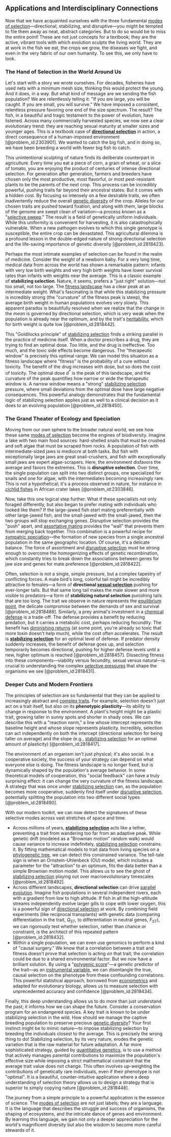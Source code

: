 ## Applications and Interdisciplinary Connections

Now that we have acquainted ourselves with the three fundamental [modes of selection](@article_id:143720)—directional, stabilizing, and disruptive—you might be tempted to file them away as neat, abstract categories. But to do so would be to miss the entire point! These are not just concepts for a textbook; they are the active, vibrant tools with which evolution sculpts the living world. They are at work in the fish we eat, the crops we grow, the diseases we fight, and even in the very fabric of our own humanity. To see this, we only have to look.

### The Hand of Selection in the World Around Us

Let's start with a story we wrote ourselves. For decades, fisheries have used nets with a minimum mesh size, thinking this would protect the young. And it does, in a way. But what kind of message are we sending the fish population? We are relentlessly telling it: "If you are large, you will be caught. If you are small, you will survive." We have imposed a consistent, relentless pressure favoring one end of the size spectrum. The result? The fish, in a beautiful and tragic testament to the power of evolution, have listened. Across many commercially harvested species, we now see a clear evolutionary trend: they are reaching sexual maturity at smaller sizes and younger ages. This is a textbook case of **[directional selection](@article_id:135773)** in action, a direct consequence of a human-imposed environment [@problem_id:2303901]. We wanted to catch the big fish, and in doing so, we have been breeding a world with fewer big fish to catch.

This unintentional sculpting of nature finds its deliberate counterpart in agriculture. Every time you eat a piece of corn, a grain of wheat, or a slice of tomato, you are enjoying the product of centuries of intense directional selection. For generation after generation, farmers and breeders have chosen only the most productive, most flavorful, or most pest-resistant plants to be the parents of the next crop. This process can be incredibly powerful, pushing traits far beyond their ancestral states. But it comes with a hidden cost. By focusing so intensely on a few desirable traits, we often inadvertently reduce the overall [genetic diversity](@article_id:200950) of the crop. Alleles for our chosen traits are pushed toward fixation, and along with them, large blocks of the genome are swept clean of variation—a process known as a "[selective sweep](@article_id:168813)." The result is a field of genetically uniform individuals. While this uniformity is convenient for harvesting, it is also catastrophically vulnerable. When a new pathogen evolves to which this single genotype is susceptible, the entire crop can be devastated. This agricultural dilemma is a profound lesson in the double-edged nature of strong directional selection and the life-saving importance of genetic diversity [@problem_id:2818423].

Perhaps the most intimate examples of selection can be found in the realm of medicine. Consider the weight of a newborn baby. For a very long time, medical data from across the world has shown a remarkable pattern: infants with very low birth weights and very high birth weights have lower survival rates than infants with weights near the average. This is a classic example of **stabilizing selection**. Nature, it seems, prefers a "just right" solution—not too small, not too large. The [fitness landscape](@article_id:147344) has a clear peak at an intermediate weight. What's fascinating is that while this stabilizing pressure is incredibly strong (the "curvature" of the fitness peak is steep), the average birth weight in human populations evolves very slowly. This apparent paradox is beautifully resolved when we realize that the change in the *mean* is governed by directional selection, which is very weak when the population is already near the optimum, and by the trait's [heritability](@article_id:150601), which for birth weight is quite low [@problem_id:2818442].

This "Goldilocks principle" of [stabilizing selection](@article_id:138319) finds a striking parallel in the practice of medicine itself. When a doctor prescribes a drug, they are trying to find an optimal dose. Too little, and the drug is ineffective. Too much, and the toxic side effects become dangerous. The "therapeutic window" is precisely this optimal range. We can model this situation as a fitness landscape where "fitness" is the probability of a cure without toxicity. The benefit of the drug increases with dose, but so does the cost of toxicity. The optimal dose $d^{\ast}$ is the peak of this landscape, and the curvature of the peak quantifies how narrow or wide the therapeutic window is. A narrow window means a "strong" [stabilizing selection](@article_id:138319) pressure, where small deviations from the optimal dose have large negative consequences. This powerful analogy demonstrates that the fundamental logic of stabilizing selection applies just as well to a clinical decision as it does to an evolving population [@problem_id:2818450].

### The Grand Theater of Ecology and Speciation

Moving from our own sphere to the broader natural world, we see how these same [modes of selection](@article_id:143720) become the engines of biodiversity. Imagine a lake with two main food sources: hard-shelled snails that must be crushed and soft algae that must be scraped from rocks. A population of fish with intermediate-sized jaws is mediocre at both tasks. But fish with exceptionally large jaws are great snail-crushers, and fish with exceptionally small jaws are expert algae-scrapers. Here, the environment disfavors the average and favors the extremes. This is **disruptive selection**. Over time, the single population can split into two distinct groups, one specialized for snails and one for algae, with the intermediates becoming increasingly rare. This is not a hypothetical; it's a process observed in nature, for instance in [cichlid fishes](@article_id:168180) in African crater lakes [@problem_id:2303846].

Now, take this one logical step further. What if these specialists not only foraged differently, but also began to prefer mating with individuals who looked like them? If the large-jawed fish start mating preferentially with other large-jawed fish, and the small-jawed with the small-jawed, then the two groups will stop exchanging genes. Disruptive selection provides the "push" apart, and [assortative mating](@article_id:269544) provides the "wall" that prevents them from merging back together. This combination is a powerful recipe for [sympatric speciation](@article_id:145973)—the formation of new species from a single ancestral population in the same geographic location. Of course, it's a delicate balance. The force of assortment and [disruptive selection](@article_id:139452) must be strong enough to overcome the homogenizing effects of genetic recombination, which constantly tries to break down the associations between genes for jaw size and genes for mate preference [@problem_id:2818422].

Often, selection is not a single, simple pressure, but a complex tapestry of conflicting forces. A male bird's long, colorful tail might be incredibly attractive to females—a form of **directional [sexual selection](@article_id:137932)** pushing for ever-longer tails. But that same long tail makes the male slower and more visible to predators—a form of **stabilizing natural selection** punishing tails that are too long. The trait we observe in nature represents the [equilibrium point](@article_id:272211), the delicate compromise between the demands of sex and survival [@problem_id:2818488]. Similarly, a prey animal's investment in a [chemical defense](@article_id:199429) is a trade-off. The defense provides a benefit by reducing predation, but it carries a metabolic cost, perhaps reducing fecundity. The benefit has [diminishing returns](@article_id:174953) (at some point, you're already so toxic that more toxin doesn't help much), while the cost often accelerates. The result is **[stabilizing selection](@article_id:138319)** for an optimal level of defense. If predator density suddenly increases, the benefit of defense goes up, and selection temporarily becomes directional, pushing for higher defense levels until a new, higher optimum is reached [@problem_id:2818457]. Dissecting fitness into these components—viability versus fecundity, sexual versus natural—is crucial to understanding the complex [selective pressures](@article_id:174984) that shape the organisms we see [@problem_id:2818431].

### Deeper Cuts and Modern Frontiers

The principles of selection are so fundamental that they can be applied to increasingly abstract and [complex traits](@article_id:265194). For example, selection doesn't just act on a trait itself, but also on its **phenotypic plasticity**—its ability to change in response to the environment. A plant's height might be a plastic trait, growing taller in sunny spots and shorter in shady ones. We can describe this with a "reaction norm," a line whose intercept represents the baseline height and whose slope represents plasticity. Incredibly, selection can act independently on both the intercept (directional selection for being taller on average) and the slope (e.g., [stabilizing selection](@article_id:138319) for an optimal amount of plasticity) [@problem_id:2818417].

The environment of an organism isn't just physical; it's also social. In a cooperative society, the success of your strategy can depend on what everyone else is doing. The fitness landscape is no longer fixed, but is dynamically shaped by the population's average behavior. In some theoretical models of cooperation, this "social feedback" can have a truly surprising effect: it can change the very curvature of the fitness landscape. A strategy that was once under [stabilizing selection](@article_id:138319) can, as the population becomes more cooperative, suddenly find itself under [disruptive selection](@article_id:139452), potentially splitting the population into two different social types [@problem_id:2818490].

With our modern toolkit, we can now detect the signatures of these selective modes across vast stretches of space and time.
-   Across millions of years, **[stabilizing selection](@article_id:138319)** acts like a tether, preventing a trait from wandering too far from an adaptive peak. While genetic drift (modeled as a "Brownian motion" random walk) would cause variance to increase indefinitely, [stabilizing selection](@article_id:138319) constrains it. By fitting mathematical models to trait data from living species on a [phylogenetic tree](@article_id:139551), we can detect this constrained variance. The tell-tale sign is when an Ornstein-Uhlenbeck (OU) model, which includes a parameter for the "attraction" to an optimum, fits the data better than a simple Brownian motion model. This allows us to see the ghost of [stabilizing selection](@article_id:138319) playing out over macroevolutionary timescales [@problem_id:2818492].
-   Across different landscapes, **directional selection** can drive [parallel evolution](@article_id:262996). Imagine fish populations in several independent rivers, each with a gradient from low to high altitude. If fish in all the high-altitude streams independently evolve larger gills to cope with lower oxygen, this is a powerful sign of [directional selection](@article_id:135773) at work. By combining field experiments (like reciprocal transplants) with genetic data (comparing differentiation in the trait, $Q_{ST}$, to differentiation in neutral genes, $F_{ST}$), we can rigorously test whether selection, rather than chance or constraint, is the architect of this repeated pattern [@problem_id:2818432].
-   Within a single population, we can even use genomics to perform a kind of "causal surgery." We know that a correlation between a trait and fitness doesn't prove that selection is acting *on* that trait; the correlation could be due to a shared environmental factor. But we now have a brilliant solution. By using a "[polygenic score](@article_id:268049)"—a genetic predictor of the trait—as an [instrumental variable](@article_id:137357), we can disentangle the true, causal selection on the phenotype from these confounding correlations. This powerful statistical approach, borrowed from [econometrics](@article_id:140495) and adapted for evolutionary biology, allows us to measure selection with unprecedented accuracy and confidence [@problem_id:2818434].

Finally, this deep understanding allows us to do more than just understand the past; it informs how we can shape the future. Consider a conservation program for an endangered species. A key trait is known to be under stabilizing selection in the wild. How should we manage the captive breeding population to preserve precious [genetic diversity](@article_id:200950)? Your first instinct might be to mimic nature—to impose stabilizing selection by breeding the individuals closest to the average. This is precisely the wrong thing to do! Stabilizing selection, by its very nature, erodes the genetic variation that is the raw material for future adaptation. A far more sophisticated strategy, guided by [quantitative genetics](@article_id:154191), is to use a method that actively manages parental contributions to maximize the population's effective size while imposing a strict mathematical constraint that the average trait value does not change. This often involves up-weighting the contributions of genetically rare individuals, even if their phenotype is not "optimal". It is a beautiful, counter-intuitive application where a deep understanding of selection theory allows us to design a strategy that is superior to simply copying nature [@problem_id:2818448].

The journey from a simple principle to a powerful application is the essence of science. The [modes of selection](@article_id:143720) are not just labels; they are a language. It is the language that describes the struggle and success of organisms, the shaping of ecosystems, and the intricate dance of genes and environment. By learning this language, we gain not only a deeper appreciation for the world's magnificent diversity but also the wisdom to become more careful stewards of it.